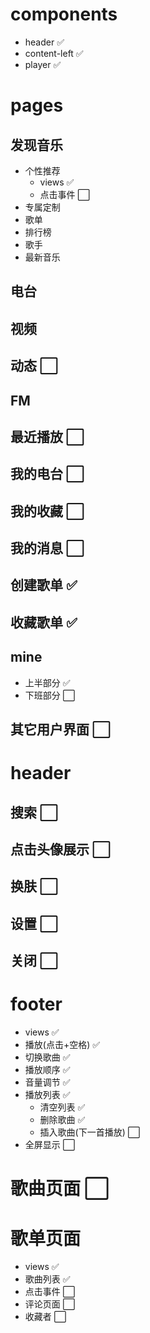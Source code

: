 # components 
- header ✅
- content-left ✅
- player ✅

# pages
## 发现音乐
- 个性推荐
  - views ✅
  - 点击事件 ⬜
- 专属定制
- 歌单
- 排行榜
- 歌手
- 最新音乐
## 电台
## 视频
## 动态 ⬜
## FM
## 最近播放 ⬜
## 我的电台 ⬜
## 我的收藏 ⬜
## 我的消息 ⬜
## 创建歌单 ✅
## 收藏歌单 ✅
## mine 
- 上半部分 ✅
- 下班部分 ⬜
## 其它用户界面 ⬜

# header
## 搜索 ⬜
## 点击头像展示 ⬜
## 换肤 ⬜
## 设置 ⬜
## 关闭 ⬜

# footer 
- views ✅
- 播放(点击+空格) ✅
- 切换歌曲 ✅
- 播放顺序 ✅
- 音量调节 ✅
- 播放列表 ✅
  - 清空列表 ✅
  - 删除歌曲 ✅
  - 插入歌曲(下一首播放) ⬜
- 全屏显示 ⬜

# 歌曲页面 ⬜


# 歌单页面
- views ✅
- 歌曲列表 ✅
- 点击事件 ⬜
- 评论页面 ⬜
- 收藏者 ⬜